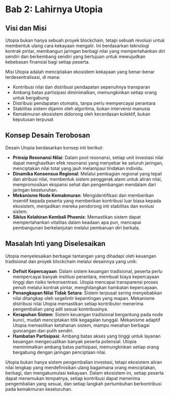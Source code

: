 # Bab 2: Lahirnya Utopia

## Visi dan Misi

Utopia bukan hanya sebuah proyek blockchain, tetapi sebuah revolusi untuk membentuk ulang cara kekayaan mengalir. Ini berdasarkan teknologi kontrak pintar, membangun jaringan berbagi nilai yang mempertahankan diri sendiri dan berkembang sendiri yang bertujuan untuk mewujudkan kebebasan finansial bagi setiap peserta.

Misi Utopia adalah menciptakan ekosistem kekayaan yang benar-benar terdesentralisasi, di mana:

* Kontribusi nilai dan distribusi pendapatan sepenuhnya transparan
* Ambang batas partisipasi diminimalkan, memungkinkan setiap orang untuk bergabung
* Distribusi pendapatan otomatis, tanpa perlu mempercayai perantara
* Stabilitas sistem dijamin oleh algoritma, bukan intervensi manusia
* Kemakmuran ekosistem didorong oleh kecerdasan kolektif, bukan keputusan terpusat

## Konsep Desain Terobosan

Desain Utopia berdasarkan konsep inti berikut:

* **Prinsip Resonansi Nilai**: Dalam pool resonansi, setiap unit investasi nilai dapat menghasilkan efek resonansi yang menyebar ke seluruh jaringan, menciptakan nilai total yang jauh melampaui tindakan individu.
* **Dinamika Konsensus Regional**: Melalui pembagian regional yang tepat dan atribusi nilai, membentuk sistem penggerak alami untuk aliran nilai, mempromosikan ekspansi sehat dan pengembangan mendalam dari jaringan keseluruhan.
* **Mekanisme Node Kemakmuran**: Mengidentifikasi dan memberikan insentif kepada peserta yang memberikan kontribusi luar biasa kepada ekosistem, menjadikan mereka pendorong inti stabilitas dan evolusi sistem.
* **Siklus Kelahiran Kembali Phoenix**: Memastikan sistem dapat mempertahankan vitalitas dalam keadaan apa pun, mencapai pembangunan berkelanjutan melalui pembaruan diri berkala.

## Masalah Inti yang Diselesaikan

Utopia menyelesaikan berbagai tantangan yang dihadapi oleh keuangan tradisional dan proyek blockchain melalui desainnya yang unik:

* **Defisit Kepercayaan**: Dalam sistem keuangan tradisional, peserta perlu mempercayai banyak institusi perantara, membuat biaya kepercayaan tinggi dan risiko terkonsentrasi. Utopia mencapai transparensi proses penuh melalui kontrak pintar, menghilangkan hambatan kepercayaan.
* **Penangkapan Nilai Tidak Setara**: Sistem terpusat sering menyebabkan nilai ditangkap oleh segelintir kepentingan yang mapan. Mekanisme distribusi nilai Utopia memastikan setiap kontributor menerima pengembalian yang adil sesuai kontribusinya.
* **Kerapuhan Sistem**: Sistem keuangan tradisional bergantung pada node kunci, mudah menciptakan titik kegagalan tunggal. Mekanisme adaptif Utopia memastikan ketahanan sistem, mampu menahan berbagai guncangan dan pulih sendiri.
* **Hambatan Partisipasi**: Ambang batas akses yang tinggi untuk layanan keuangan mengecualikan banyak peserta potensial. Utopia meminimalkan ambang batas partisipasi, memungkinkan setiap orang bergabung dengan jaringan penciptaan nilai.

Utopia bukan hanya sistem pengembalian investasi, tetapi ekosistem aliran nilai lengkap yang mendefinisikan ulang bagaimana orang menciptakan, berbagi, dan mengakumulasi kekayaan. Dalam ekosistem ini, setiap peserta dapat menemukan tempatnya, setiap kontribusi dapat menerima pengembalian yang sesuai, dan setiap langkah pertumbuhan berkontribusi pada kemakmuran keseluruhan.